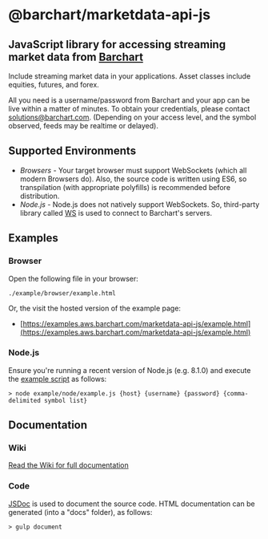 # @barchart/marketdata-api-js
## JavaScript library for accessing streaming market data from [Barchart](https://www.barchart.com)

Include streaming market data in your applications. Asset classes include equities, futures, and forex.

All you need is a username/password from Barchart and your app can be live within a matter of minutes. To obtain your credentials, please contact solutions@barchart.com. (Depending on your access level, and the symbol observed, feeds may be realtime or delayed).

## Supported Environments

* *Browsers* - Your target browser must support WebSockets (which all modern Browsers do). Also, the source code is written using ES6, so transpilation (with appropriate polyfills) is recommended before distribution.
* *Node.js* - Node.js does not natively support WebSockets. So, third-party library called [WS](https://github.com/websockets/ws) is used to connect to Barchart's servers.

## Examples

### Browser

Open the following file in your browser:

    ./example/browser/example.html
    
Or, the visit the hosted version of the example page:

- [https://examples.aws.barchart.com/marketdata-api-js/example.html](https://examples.aws.barchart.com/marketdata-api-js/example.html)

### Node.js

Ensure you're running a recent version of Node.js (e.g. 8.1.0) and execute the [example script](https://github.com/barchart/marketdata-api-js/blob/master/example/node/example.js) as follows:

    > node example/node/example.js {host} {username} {password} {comma-delimited symbol list}

## Documentation

### Wiki

[Read the Wiki for full documentation](https://github.com/barchart/marketdata-api-js/wiki)


### Code

[JSDoc](http://usejsdoc.org/) is used to document the source code. HTML documentation can be generated (into a "docs" folder), as follows:

	> gulp document